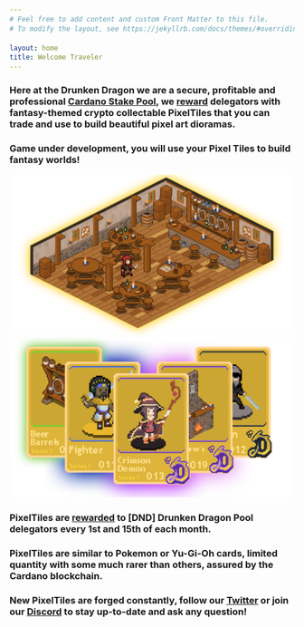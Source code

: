 ```yaml
---
# Feel free to add content and custom Front Matter to this file.
# To modify the layout, see https://jekyllrb.com/docs/themes/#overriding-theme-defaults

layout: home
title: Welcome Traveler
---
```


### Here at the Drunken Dragon we are a secure, profitable and professional [Cardano Stake Pool](https://cardano.org/stake-pool-delegation/), we [reward](/rewards) delegators with fantasy-themed crypto collectable PixelTiles that you can trade and use to build beautiful pixel art dioramas.

### **Game under development**, you will use your Pixel Tiles to build fantasy worlds!

![Pixel Tile Tavern Diorama 1](/assets/img/tavern-diorama-example-1.png)
![PixelTiles Banner](/assets/mints-banners/m2-banner.png)

### **PixelTiles** are [rewarded](/rewards) to [DND] Drunken Dragon Pool delegators every 1st and 15th of each month. 

### **PixelTiles** are similar to Pokemon or Yu-Gi-Oh cards, limited quantity with some much rarer than others, assured by the Cardano blockchain.

### New **PixelTiles** are forged constantly, follow our [Twitter](https://twitter.com/DNDCardanoPool) or join our [Discord](https://discord.gg/rwY7Vsjcnr) to stay up-to-date and ask any question!